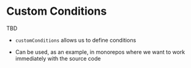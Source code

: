 # Custom Conditions


TBD

- `customConditions` allows us to define conditions

- Can be used, as an example, in monorepos where we want to work immediately with the source code

